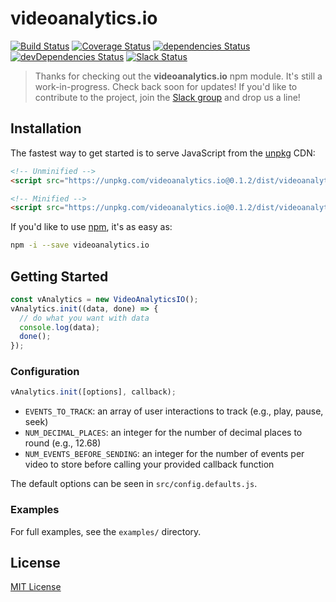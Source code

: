 # videoanalytics.io

[![Build Status](https://img.shields.io/travis/videoanalyticsio/videoanalytics.io/master.svg)](https://travis-ci.org/videoanalyticsio/videoanalytics.io) [![Coverage Status](https://img.shields.io/coveralls/videoanalyticsio/videoanalytics.io/master.svg)](https://coveralls.io/github/videoanalyticsio/videoanalytics.io?branch=master) [![dependencies Status](https://img.shields.io/david/videoanalyticsio/videoanalytics.io.svg)](https://david-dm.org/videoanalyticsio/videoanalytics.io) [![devDependencies Status](https://img.shields.io/david/dev/videoanalyticsio/videoanalytics.io.svg)](https://david-dm.org/videoanalyticsio/videoanalytics.io?type=dev) [![Slack Status](http://slack.videoanalytics.io/badge.svg)](http://slack.videoanalytics.io)

> Thanks for checking out the **videoanalytics.io** npm module. It's still a work-in-progress. Check back soon for updates!
> If you'd like to contribute to the project, join the [Slack group](http://slack.videoanalytics.io) and drop us a line!

## Installation

The fastest way to get started is to serve JavaScript from the [unpkg](https://unpkg.com/) CDN:

```html
<!-- Unminified -->
<script src="https://unpkg.com/videoanalytics.io@0.1.2/dist/videoanalytics.io.js"></script>

<!-- Minified -->
<script src="https://unpkg.com/videoanalytics.io@0.1.2/dist/videoanalytics.io.min.js"></script>
```

If you'd like to use [npm](https://www.npmjs.com/), it's as easy as:

```sh
npm -i --save videoanalytics.io
```

## Getting Started

```javascript
const vAnalytics = new VideoAnalyticsIO();
vAnalytics.init((data, done) => {
  // do what you want with data
  console.log(data);
  done();
});
```

### Configuration

```javascript
vAnalytics.init([options], callback);
```
* `EVENTS_TO_TRACK`: an array of user interactions to track (e.g., play, pause, seek)
* `NUM_DECIMAL_PLACES`: an integer for the number of decimal places to round (e.g., 12.68)
* `NUM_EVENTS_BEFORE_SENDING`: an integer for the number of events per video to store before calling your provided callback function

The default options can be seen in `src/config.defaults.js`.

### Examples

For full examples, see the `examples/` directory.

## License
[MIT License](LICENSE.md)
